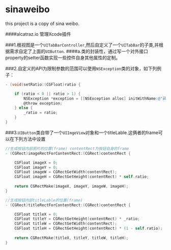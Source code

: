 # sinaweibo
this project is a copy of sina weibo.

####alcatraz.io  管理Xcode插件

###1.根视图是一个`UITabBarController`,然后自定义了一个`UITabBar`的子类,并根据需求自定了上面的`UIButton`.
####a.类的封装性，通过写一个对外接口property的setter函数实现一些控件自身其他属性的定制。

###2.自定义的API为限制参数的范围可以使用`NSException`类的对象，如下列例子：
```Objective-C
- (void)setRatio:(CGFloat)ratio {

    if (ratio < 0 || ratio > 1) {
        NSException *exception = [[NSException alloc] initWithName:@"异常提示" reason:@"参数范围应为0~1" userInfo:nil];
        @throw exception;
    } else {
        _ratio = ratio;
    }
}
```
###3.`UIButton`类自带了一个`UIImgeView`对象和一个titleLable.这俩者的frame可以在下列方法中设置
```Objective-C
//生成按钮内部图片的位置(frame) contentRect为按钮自身的frame
- (CGRect)imageRectForContentRect:(CGRect)contentRect {

    CGFloat imageX = 0;
    CGFloat imageY = 0;
    CGFloat imageW = CGRectGetWidth(contentRect);
    CGFloat imageH = CGRectGetHeight(contentRect) * self.ratio;
    
    return CGRectMake(imageX, imageY, imageW, imageH);
}

//生成按钮内部titleLable的位置(frame)
- (CGRect)titleRectForContentRect:(CGRect)contentRect {

    CGFloat titleX = 0;
    CGFloat titleY = CGRectGetHeight(contentRect) * _ratio;
    CGFloat titleW = CGRectGetWidth(contentRect);
    CGFloat titleH = CGRectGetHeight(contentRect) * (1 - self.ratio);
    
    return CGRectMake(titleX, titleY, titleW, titleH);
}
```